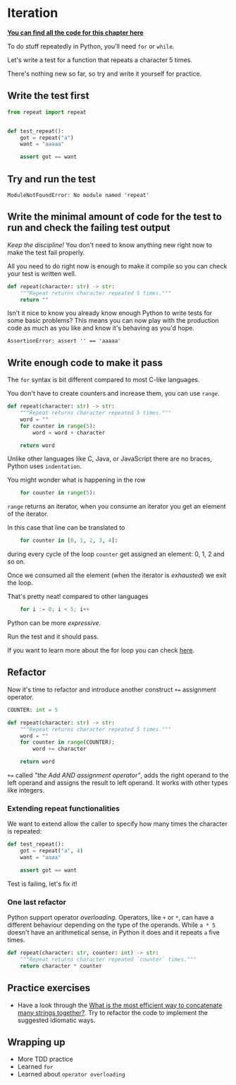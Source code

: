 # Iteration

[**You can find all the code for this chapter here**](https://github.com/py-bootcamp/learn-python-with-tdd/tree/main/for)

To do stuff repeatedly in Python, you'll need `for` or `while`.

Let's write a test for a function that repeats a character 5 times.

There's nothing new so far, so try and write it yourself for practice.

## Write the test first

```python
from repeat import repeat


def test_repeat():
    got = repeat("a")
    want = "aaaaa"

    assert got == want
```

## Try and run the test

`ModuleNotFoundError: No module named 'repeat'`

## Write the minimal amount of code for the test to run and check the failing test output

_Keep the discipline!_ You don't need to know anything new right now to make the test fail properly.

All you need to do right now is enough to make it compile so you can check your test is written well.

```python
def repeat(character: str) -> str:
    """Repeat returns character repeated 5 times."""
    return ""
```

Isn't it nice to know you already know enough Python to write tests for some basic problems? This means you can now play with the production code as much as you like and know it's behaving as you'd hope.

`AssertionError: assert '' == 'aaaaa'`

## Write enough code to make it pass

The `for` syntax is bit different compared to most C-like languages.

You don't have to create counters and increase them, you can use `range`.

```python
def repeat(character: str) -> str:
    """Repeat returns character repeated 5 times."""
    word = ""
    for counter in range(5):
        word = word + character

    return word
```

Unlike other languages like C, Java, or JavaScript there are no braces, Python uses `indentation`.

You might wonder what is happening in the row

```python
    for counter in range(5):
```

`range` returns an iterator, when you consume an iterator you get an element of the iterator.

In this case that line can be translated to

```python
    for counter in [0, 1, 2, 3, 4]:
```

during every cycle of the loop `counter` get assigned an element: 0, 1, 2 and so on.

Once we consumed all the element \(when the iterator is _exhausted_\) we exit the loop.

That's pretty neat! compared to other languages

```go
    for i := 0; i < 5; i++
```

Python can be more _expressive_.

Run the test and it should pass.

If you want to learn more about the for loop you can check [here](https://docs.python.org/3/reference/compound_stmts.html#the-for-statement).

## Refactor

Now it's time to refactor and introduce another construct `+=` assignment operator.

```python
COUNTER: int = 5

def repeat(character: str) -> str:
    """Repeat returns character repeated 5 times."""
    word = ""
    for counter in range(COUNTER):
        word += character

    return word
```

`+=` called _"the Add AND assignment operator"_, adds the right operand to the left operand and assigns the result to left operand. It works with other types like integers.

### Extending repeat functionalities

We want to extend allow the caller to specify how many times the character is repeated:

```python
def test_repeat():
    got = repeat("a", 4)
    want = "aaaa"

    assert got == want
```

Test is failing, let's fix it!

### One last refactor

Python support operator _overloading_. Operators, like `+` or `*`, can have a different behaviour depending on the type of the operands. While `a * 5` doesn't have an arithmetical sense, in Python it does and it repeats `a` five times.

```python
def repeat(character: str, counter: int) -> str:
    """Repeat returns character repeated `counter` times."""
    return character * counter
```

## Practice exercises

* Have a look through the [What is the most efficient way to concatenate many strings together?](https://docs.python.org/3/faq/programming.html#what-is-the-most-efficient-way-to-concatenate-many-strings-together). Try to refactor the code to implement the suggested idiomatic ways.

## Wrapping up

* More TDD practice
* Learned `for`
* Learned about `operator overloading`

